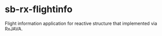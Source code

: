 # sb-rx-flightinfo

Flight information application for reactive structure that implemented via RxJAVA.
